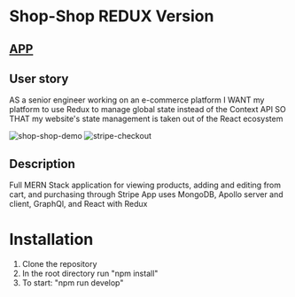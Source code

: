# Shop-Shop REDUX Version

## [APP](https://shop-shop-redux-kj.herokuapp.com/)

## User story
AS a senior engineer working on an e-commerce platform
I WANT my platform to use Redux to manage global state instead of the Context API
SO THAT my website's state management is taken out of the React ecosystem

![shop-shop-demo](https://user-images.githubusercontent.com/91970214/165879512-dd9491a1-d772-41ab-aa41-44b43463adf0.gif)
![stripe-checkout](https://user-images.githubusercontent.com/91970214/165879540-2298b5c7-29c4-4483-9594-bd74786a05d2.gif)


## Description
Full MERN Stack application for viewing products, adding and editing from cart, and purchasing through Stripe
App uses MongoDB, Apollo server and client, GraphQl, and React with Redux 

# Installation
1. Clone the repository
2. In the root directory run "npm install"
3. To start: "npm run develop"
